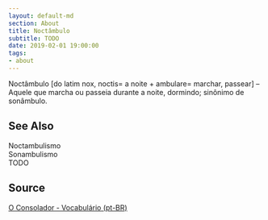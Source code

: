 ```yaml
---
layout: default-md
section: About
title: Noctâmbulo
subtitle: TODO
date: 2019-02-01 19:00:00
tags:
- about
---
```


Noctâmbulo [do latim nox, noctis= a noite + ambulare= marchar, passear] – Aquele que marcha ou passeia durante a noite, dormindo; sinônimo de sonâmbulo. 

## See Also
Noctambulismo  
Sonambulismo  
TODO

## Source
[O Consolador - Vocabulário (pt-BR)](http://www.oconsolador.com.br/linkfixo/vocabulario/principal.html)
